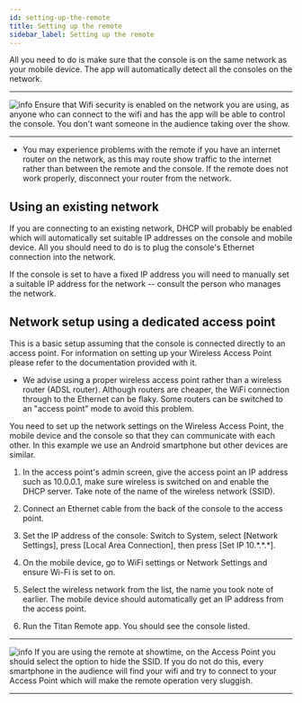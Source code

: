 ```yaml
---
id: setting-up-the-remote 
title: Setting up the remote
sidebar_label: Setting up the remote
---
```


All you need to do is make sure that the console is on the same network
as your mobile device. The app will automatically detect all the
consoles on the network.

  --------------------------------------------------------------------------------------------- ----------------------------------------------------------------------------------------------------------------------------------------------------------------------------------------------------------------------------
  ![info](/docs/images/image6.png)   Ensure that Wifi security is enabled on the network you are using, as anyone who can connect to the wifi and has the app will be able to control the console. You don't want someone in the audience taking over the show.
  --------------------------------------------------------------------------------------------- ----------------------------------------------------------------------------------------------------------------------------------------------------------------------------------------------------------------------------

-   You may experience problems with the remote if you have an internet
    router on the network, as this may route show traffic to the
    internet rather than between the remote and the console. If the
    remote does not work properly, disconnect your router from the
    network.

Using an existing network
-------------------------

If you are connecting to an existing network, DHCP will probably be
enabled which will automatically set suitable IP addresses on the
console and mobile device. All you should need to do is to plug the
console's Ethernet connection into the network.

If the console is set to have a fixed IP address you will need to
manually set a suitable IP address for the network -- consult the person
who manages the network.

Network setup using a dedicated access point
--------------------------------------------

This is a basic setup assuming that the console is connected directly to
an access point. For information on setting up your Wireless Access
Point please refer to the documentation provided with it.

-   We advise using a proper wireless access point rather than a
    wireless router (ADSL router). Although routers are cheaper, the
    WiFi connection through to the Ethernet can be flaky. Some routers
    can be switched to an "access point" mode to avoid this problem.

You need to set up the network settings on the Wireless Access Point,
the mobile device and the console so that they can communicate with each
other. In this example we use an Android smartphone but other devices
are similar.

1. In the access point's admin screen, give the access point an IP
address such as 10.0.0.1, make sure wireless is switched on and enable
the DHCP server. Take note of the name of the wireless network (SSID).

2. Connect an Ethernet cable from the back of the console to the access
point.

3. Set the IP address of the console: Switch to System, select
\[Network Settings\], press \[Local Area Connection\], then press \[Set
IP 10.\*.\*.\*\].

4. On the mobile device, go to WiFi settings or Network Settings and
ensure Wi-Fi is set to on.

5. Select the wireless network from the list, the name you took note of
earlier. The mobile device should automatically get an IP address from
the access point.

6. Run the Titan Remote app. You should see the console listed.

  --------------------------------------------------------------------------------------------- -------------------------------------------------------------------------------------------------------------------------------------------------------------------------------------------------------------------------------------------------------------------------------------
  ![info](/docs/images/image6.png)   If you are using the remote at showtime, on the Access Point you should select the option to hide the SSID. If you do not do this, every smartphone in the audience will find your wifi and try to connect to your Access Point which will make the remote operation very sluggish.
  --------------------------------------------------------------------------------------------- -------------------------------------------------------------------------------------------------------------------------------------------------------------------------------------------------------------------------------------------------------------------------------------


